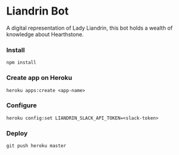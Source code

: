 # Liandrin Bot

A digital representation of Lady Liandrin, this bot holds a wealth of knowledge about Hearthstone.

### Install
```shell
npm install
```

### Create app on Heroku
```shell
heroku apps:create <app-name>
```

### Configure
```shell
heroku config:set LIANDRIN_SLACK_API_TOKEN=<slack-token>
```

### Deploy
```shell
git push heroku master
```
